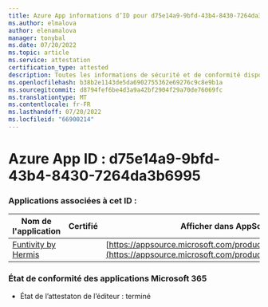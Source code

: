 ```yaml
---
title: Azure App informations d’ID pour d75e14a9-9bfd-43b4-8430-7264da3b6995
ms.author: elmalova
author: elenamalova
manager: tonybal
ms.date: 07/20/2022
ms.topic: article
ms.service: attestation
certification_type: attested
description: Toutes les informations de sécurité et de conformité disponibles pour d75e14a9-9bfd-43b4-8430-7264da3b6995.
ms.openlocfilehash: b38b2e1143de5da6902755362e69276c9c8e9b1a
ms.sourcegitcommit: d8794fef6be4d3a9a42bf2904f29a70de76069fc
ms.translationtype: MT
ms.contentlocale: fr-FR
ms.lasthandoff: 07/20/2022
ms.locfileid: "66900214"
---
```

# <a name="azure-app-id-d75e14a9-9bfd-43b4-8430-7264da3b6995"></a>Azure App ID : d75e14a9-9bfd-43b4-8430-7264da3b6995


### <a name="apps-associated-with-this-id"></a>Applications associées à cet ID :
| **Nom de l'application** | **Certifié** | **Afficher dans AppSource** |
|--------------|---------------|-----------------------|
| [Funtivity by Hermis](../forward/WA200004244.md) |  | [https://appsource.microsoft.com/product/office/WA200004244](https://appsource.microsoft.com/product/office/WA200004244) |

### <a name="microsoft-365-app-compliance-status"></a>État de conformité des applications Microsoft 365
- État de l’attestaton de l’éditeur : terminé
